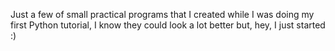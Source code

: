 
Just a few of small practical programs that I created while I was doing my first Python tutorial, I know they could look a lot better but, hey, I just started :)
